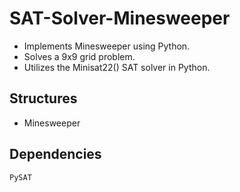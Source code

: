 # SAT-Solver-Minesweeper

* Implements Minesweeper using Python.
* Solves a 9x9 grid problem.
* Utilizes the Minisat22() SAT solver in Python.

## Structures
- Minesweeper


## Dependencies
`PySAT`
